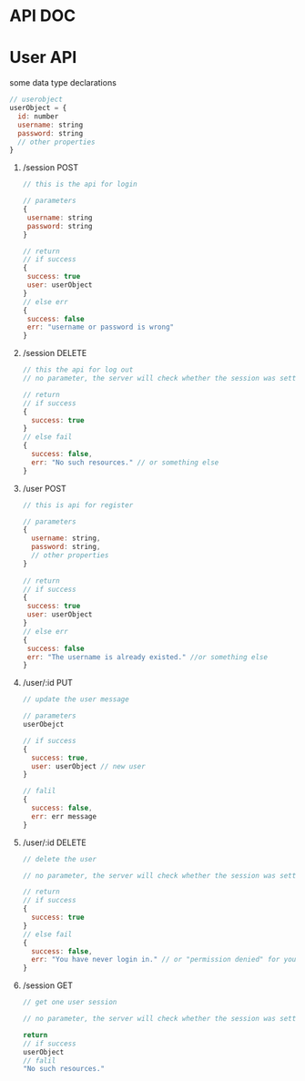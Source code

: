 # API DOC

# User API

some data type declarations

  ```javascript
  // userobject
  userObject = {
    id: number
    username: string
    password: string
    // other properties
  }
  ```
1. /session POST

   ```javascript
   // this is the api for login

   // parameters
   {
   	username: string
   	password: string
   }

   // return
   // if success
   {
   	success: true
   	user: userObject 
   }
   // else err
   {
   	success: false
   	err: "username or password is wrong"
   }
   ```

2. /session DELETE

   ```javascript
   // this the api for log out
   // no parameter, the server will check whether the session was setted

   // return
   // if success
   {
     success: true
   }
   // else fail
   {
     success: false,
     err: "No such resources." // or something else
   }
   ```

3. /user POST

   ```javascript
   // this is api for register

   // parameters
   {
     username: string,
     password: string,
     // other properties
   }
     
   // return
   // if success
   {
   	success: true
   	user: userObject 
   }
   // else err
   {
   	success: false
   	err: "The username is already existed." //or something else
   }
   ```

4. /user/:id PUT

   ```javascript
   // update the user message

   // parameters
   userObejct

   // if success
   {
     success: true,
     user: userObject // new user
   }

   // falil
   {
     success: false,
     err: err message
   }
   ```

5. /user/:id DELETE

   ```javascript
   // delete the user

   // no parameter, the server will check whether the session was setted

   // return
   // if success
   {
     success: true
   }
   // else fail
   {
     success: false,
     err: "You have never login in." // or "permission denied" for you want to delele other 	user
   }
   ```

6. /session GET

   ```javascript
   // get one user session

   // no parameter, the server will check whether the session was setted

   return
   // if success
   userObject
   // falil
   "No such resources."
   ```

   ​